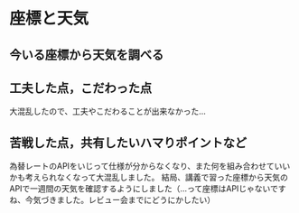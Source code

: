 # 座標と天気

## 今いる座標から天気を調べる

## 工夫した点，こだわった点
大混乱したので、工夫やこだわることが出来なかった…

## 苦戦した点，共有したいハマりポイントなど
為替レートのAPIをいじって仕様が分からなくなり、また何を組み合わせていいかも考えられなくなって大混乱しました。
結局、講義で習った座標から天気のAPIで一週間の天気を確認するようにしました（…って座標はAPIじゃないですね、今気づきました。レビュー会までにどうにかしたい）
